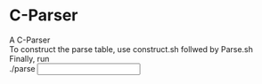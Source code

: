 # C-Parser
A C-Parser<br/>
To construct the parse table, use construct.sh follwed by Parse.sh<br />
Finally, run<br />
	./parse <input file>

